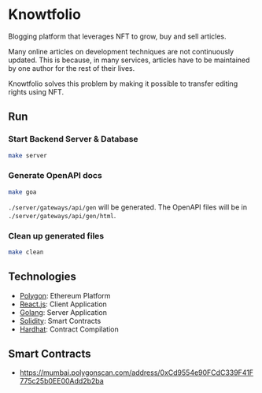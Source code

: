 # Knowtfolio
Blogging platform that leverages NFT to grow, buy and sell articles.

Many online articles on development techniques are not continuously updated.
This is because, in many services, articles have to be maintained by one author for the rest of their lives.

Knowtfolio solves this problem by making it possible to transfer editing rights using NFT.

## Run

### Start Backend Server & Database
```bash
make server
```

### Generate OpenAPI docs
```bash
make goa
```
`./server/gateways/api/gen` will be generated.
The OpenAPI files will be in `./server/gateways/api/gen/html`.

### Clean up generated files
```bash
make clean
```

## Technologies
* [Polygon](https://polygon.technology): Ethereum Platform
* [React.js](https://reactjs.org): Client Application
* [Golang](https://go.dev): Server Application
* [Solidity](https://solidity-jp.readthedocs.io): Smart Contracts
* [Hardhat](https://hardhat.org): Contract Compilation

## Smart Contracts
* https://mumbai.polygonscan.com/address/0xCd9554e90FCdC339F41F775c25b0EE00Add2b2ba

